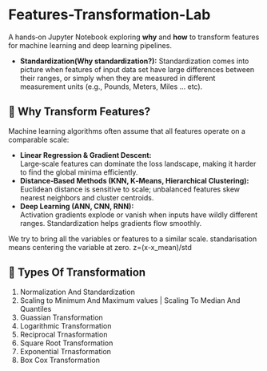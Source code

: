 # Features-Transformation-Lab

A hands‑on Jupyter Notebook exploring **why** and **how** to transform features for machine learning and deep learning pipelines.
- **Standardization(Why standardization?):** 
Standardization comes into picture when features of input data set have large differences between their ranges, or simply when they are measured in different measurement units (e.g., Pounds, Meters, Miles … etc).

## 🚀 Why Transform Features?
Machine learning algorithms often assume that all features operate on a comparable scale:
- **Linear Regression & Gradient Descent:**  
  Large‑scale features can dominate the loss landscape, making it harder to find the global minima efficiently.
- **Distance‑Based Methods (KNN, K‑Means, Hierarchical Clustering):**  
  Euclidean distance is sensitive to scale; unbalanced features skew nearest neighbors and cluster centroids.
- **Deep Learning (ANN, CNN, RNN):**  
  Activation gradients explode or vanish when inputs have wildly different ranges. Standardization helps gradients flow smoothly.


We try to bring all the variables or features to a similar scale. standarisation means centering the variable at zero. z=(x-x_mean)/std

  ## 🎯 Types Of Transformation
1. Normalization And Standardization
2. Scaling to Minimum And Maximum values | Scaling To Median And Quantiles
3. Guassian Transformation
4. Logarithmic Transformation
5. Reciprocal Trnasformation
6. Square Root Transformation
7. Exponential Trnasformation
8. Box Cox Transformation

